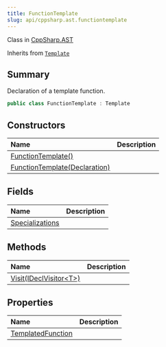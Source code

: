 ```yaml
---
title: FunctionTemplate
slug: api/cppsharp.ast.functiontemplate
---
```

Class in [CppSharp.AST](/api/cppsharp/ast)

Inherits from [`Template`](/api/cppsharp/ast/template)

## Summary


Declaration of a template function.


```csharp
public class FunctionTemplate : Template
```

## Constructors

|Name|Description|
|:---|:---|
|[FunctionTemplate\(\)](/api/cppsharp/ast/functiontemplate//ctor-1)||
|[FunctionTemplate\(Declaration\)](/api/cppsharp/ast/functiontemplate//ctor-2)||

## Fields

|Name|Description|
|:---|:---|
|[Specializations](/api/cppsharp/ast/functiontemplate/specializations)||

## Methods

|Name|Description|
|:---|:---|
|[Visit\(IDeclVisitor\<T\>\)](/api/cppsharp/ast/functiontemplate/visit)||

## Properties

|Name|Description|
|:---|:---|
|[TemplatedFunction](/api/cppsharp/ast/functiontemplate/templatedfunction)||

